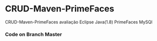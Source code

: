 # CRUD-Maven-PrimeFaces
CRUD-Maven-PrimeFaces avaliação
Eclipse
Java(1.8)
PrimeFaces
MySQl
### Code on Branch Master
